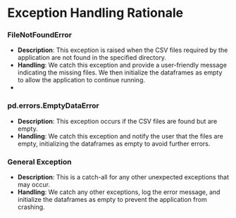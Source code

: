 # Exception Handling Rationale

### FileNotFoundError

- **Description**: This exception is raised when the CSV files required by the application are not found in the specified directory.
- **Handling**: We catch this exception and provide a user-friendly message indicating the missing files. We then initialize the dataframes as empty to allow the application to continue running.
- 
### pd.errors.EmptyDataError

- **Description**: This exception occurs if the CSV files are found but are empty.
- **Handling**: We catch this exception and notify the user that the files are empty, initializing the dataframes as empty to avoid further errors.

### General Exception

- **Description**: This is a catch-all for any other unexpected exceptions that may occur.
- **Handling**: We catch any other exceptions, log the error message, and initialize the dataframes as empty to prevent the application from crashing.
